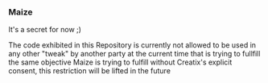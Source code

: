 ### Maize

It's a secret for now ;)

The code exhibited in this Repository is currently not allowed to be used in any other "tweak" by another party at the current time that is trying to fullfill the same objective Maize is trying to fulfill without Creatix's explicit consent, this restriction will be lifted in the future
